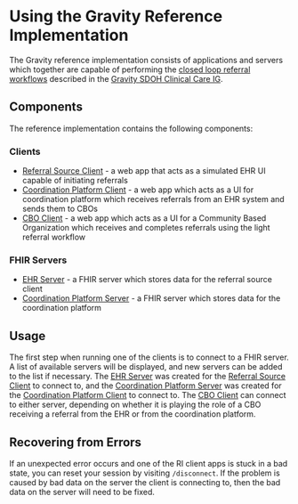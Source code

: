 # Using the Gravity Reference Implementation

The Gravity reference implementation consists of applications and servers which
together are capable of performing the [closed loop referral
workflows](http://hl7.org/fhir/us/sdoh-clinicalcare/referral_workflow.html)
described in the [Gravity SDOH Clinical Care
IG](http://hl7.org/fhir/us/sdoh-clinicalcare/index.html).

## Components

The reference implementation contains the following components:

### Clients

* [Referral Source
  Client](https://github.com/Gravity-SDOHCC/sdoh_referral_source_client) - a web
  app that acts as a simulated EHR UI capable of initiating referrals
* [Coordination Platform
  Client](https://github.com/Gravity-SDOHCC/sdoh_coordination_platform_client) -
  a web app which acts as a UI for coordination platform which receives
  referrals from an EHR system and sends them to CBOs
* [CBO Client](https://github.com/Gravity-SDOHCC/sdoh_cbo_client) - a web app
  which acts as a UI for a Community Based Organization which receives and
  completes referrals using the light referral workflow

### FHIR Servers

* [EHR Server](https://github.com/Gravity-SDOHCC/gravity-sdoh-ehr-server) - a
  FHIR server which stores data for the referral source client
* [Coordination Platform
  Server](https://github.com/Gravity-SDOHCC/gravity-sdoh-cp-server) - a FHIR
  server which stores data for the coordination platform

## Usage

The first step when running one of the clients is to connect to a FHIR server. A
list of available servers will be displayed, and new servers can be added to the
list if necessary. The [EHR
Server](https://github.com/Gravity-SDOHCC/gravity-sdoh-ehr-server) was created
for the [Referral Source
Client](https://github.com/Gravity-SDOHCC/sdoh_referral_source_client) to
connect to, and the [Coordination Platform
Server](https://github.com/Gravity-SDOHCC/gravity-sdoh-cp-server) was created
for the [Coordination Platform
Client](https://github.com/Gravity-SDOHCC/sdoh_coordination_platform_client) to
connect to. The [CBO Client](https://github.com/Gravity-SDOHCC/sdoh_cbo_client)
can connect to either server, depending on whether it is playing the role of a
CBO receiving a referral from the EHR or from the coordination platform.

## Recovering from Errors

If an unexpected error occurs and one of the RI client apps is stuck in a bad
state, you can reset your session by visiting `/disconnect`. If the problem is
caused by bad data on the server the client is connecting to, then the bad data
on the server will need to be fixed.
